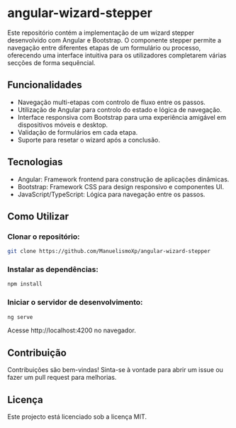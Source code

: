 # angular-wizard-stepper

Este repositório contém a implementação de um wizard stepper desenvolvido com Angular e Bootstrap. O componente stepper permite a navegação entre diferentes etapas de um formulário ou processo, oferecendo uma interface intuitiva para os utilizadores completarem várias secções de forma sequêncial.

## Funcionalidades

- Navegação multi-etapas com controlo de fluxo entre os passos.
- Utilização de Angular para controlo do estado e lógica de navegação.
- Interface responsiva com Bootstrap para uma experiência amigável em dispositivos móveis e desktop.
- Validação de formulários em cada etapa.
- Suporte para resetar o wizard após a conclusão.

## Tecnologias

- Angular: Framework frontend para construção de aplicações dinâmicas.
- Bootstrap: Framework CSS para design responsivo e componentes UI.
- JavaScript/TypeScript: Lógica para navegação entre os passos.

## Como Utilizar

### Clonar o repositório:

```bash
git clone https://github.com/ManuelismoXp/angular-wizard-stepper
```

### Instalar as dependências:

```bash
npm install
```

### Iniciar o servidor de desenvolvimento:

```bash
ng serve
```

Acesse http://localhost:4200 no navegador.

## Contribuição

Contribuições são bem-vindas! Sinta-se à vontade para abrir um issue ou fazer um pull request para melhorias.

## Licença

Este projecto está licenciado sob a licença MIT.
